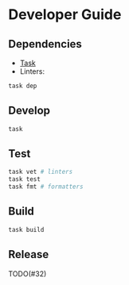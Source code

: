 # Developer Guide

## Dependencies

- [Task](https://taskfile.dev/installation/)
- Linters:
```sh
task dep
```

## Develop

```sh
task
```

## Test

```sh
task vet # linters
task test
task fmt # formatters
```

## Build

```sh
task build
```

## Release

TODO(#32)
